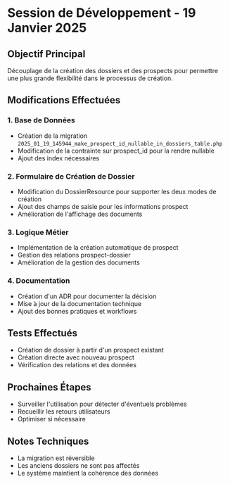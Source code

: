 # Session de Développement - 19 Janvier 2025

## Objectif Principal
Découplage de la création des dossiers et des prospects pour permettre une plus grande flexibilité dans le processus de création.

## Modifications Effectuées

### 1. Base de Données
- Création de la migration `2025_01_19_145944_make_prospect_id_nullable_in_dossiers_table.php`
- Modification de la contrainte sur prospect_id pour la rendre nullable
- Ajout des index nécessaires

### 2. Formulaire de Création de Dossier
- Modification du DossierResource pour supporter les deux modes de création
- Ajout des champs de saisie pour les informations prospect
- Amélioration de l'affichage des documents

### 3. Logique Métier
- Implémentation de la création automatique de prospect
- Gestion des relations prospect-dossier
- Amélioration de la gestion des documents

### 4. Documentation
- Création d'un ADR pour documenter la décision
- Mise à jour de la documentation technique
- Ajout des bonnes pratiques et workflows

## Tests Effectués
- Création de dossier à partir d'un prospect existant
- Création directe avec nouveau prospect
- Vérification des relations et des données

## Prochaines Étapes
- Surveiller l'utilisation pour détecter d'éventuels problèmes
- Recueillir les retours utilisateurs
- Optimiser si nécessaire

## Notes Techniques
- La migration est réversible
- Les anciens dossiers ne sont pas affectés
- Le système maintient la cohérence des données
